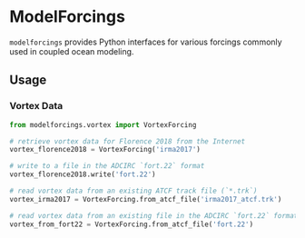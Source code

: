 # ModelForcings

`modelforcings` provides Python interfaces for various forcings commonly used in coupled ocean modeling.

## Usage

### Vortex Data

```python
from modelforcings.vortex import VortexForcing

# retrieve vortex data for Florence 2018 from the Internet
vortex_florence2018 = VortexForcing('irma2017')

# write to a file in the ADCIRC `fort.22` format
vortex_florence2018.write('fort.22')

# read vortex data from an existing ATCF track file (`*.trk`)
vortex_irma2017 = VortexForcing.from_atcf_file('irma2017_atcf.trk')

# read vortex data from an existing file in the ADCIRC `fort.22` format
vortex_from_fort22 = VortexForcing.from_atcf_file('fort.22')
```
